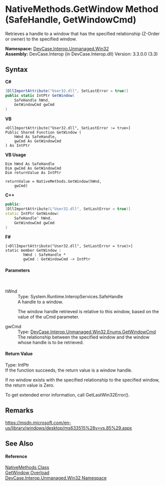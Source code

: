 # NativeMethods.GetWindow Method (SafeHandle, GetWindowCmd)
 

Retrieves a handle to a window that has the specified relationship (Z-Order or owner) to the specified window.

**Namespace:**&nbsp;<a href="N_DevCase_Interop_Unmanaged_Win32">DevCase.Interop.Unmanaged.Win32</a><br />**Assembly:**&nbsp;DevCase.Interop (in DevCase.Interop.dll) Version: 3.3.0.0 (3.3)

## Syntax

**C#**<br />
``` C#
[DllImportAttribute("User32.dll", SetLastError = true)]
public static IntPtr GetWindow(
	SafeHandle hWnd,
	GetWindowCmd gwCmd
)
```

**VB**<br />
``` VB
<DllImportAttribute("User32.dll", SetLastError := true>]
Public Shared Function GetWindow ( 
	hWnd As SafeHandle,
	gwCmd As GetWindowCmd
) As IntPtr
```

**VB Usage**<br />
``` VB Usage
Dim hWnd As SafeHandle
Dim gwCmd As GetWindowCmd
Dim returnValue As IntPtr

returnValue = NativeMethods.GetWindow(hWnd, 
	gwCmd)
```

**C++**<br />
``` C++
public:
[DllImportAttribute(L"User32.dll", SetLastError = true)]
static IntPtr GetWindow(
	SafeHandle^ hWnd, 
	GetWindowCmd gwCmd
)
```

**F#**<br />
``` F#
[<DllImportAttribute("User32.dll", SetLastError = true)>]
static member GetWindow : 
        hWnd : SafeHandle * 
        gwCmd : GetWindowCmd -> IntPtr 

```


#### Parameters
&nbsp;<dl><dt>hWnd</dt><dd>Type: System.Runtime.InteropServices.SafeHandle<br />A handle to a window. 

 The window handle retrieved is relative to this window, based on the value of the uCmd parameter.</dd><dt>gwCmd</dt><dd>Type: <a href="T_DevCase_Interop_Unmanaged_Win32_Enums_GetWindowCmd">DevCase.Interop.Unmanaged.Win32.Enums.GetWindowCmd</a><br />The relationship between the specified window and the window whose handle is to be retrieved.</dd></dl>

#### Return Value
Type: IntPtr<br />If the function succeeds, the return value is a window handle. 

 If no window exists with the specified relationship to the specified window, the return value is Zero. 

 To get extended error information, call GetLastWin32Error().

## Remarks
<a href="https://msdn.microsoft.com/en-us/library/windows/desktop/ms633515%28v=vs.85%29.aspx" target="_blank">https://msdn.microsoft.com/en-us/library/windows/desktop/ms633515%28v=vs.85%29.aspx</a>

## See Also


#### Reference
<a href="T_DevCase_Interop_Unmanaged_Win32_NativeMethods">NativeMethods Class</a><br /><a href="Overload_DevCase_Interop_Unmanaged_Win32_NativeMethods_GetWindow">GetWindow Overload</a><br /><a href="N_DevCase_Interop_Unmanaged_Win32">DevCase.Interop.Unmanaged.Win32 Namespace</a><br />